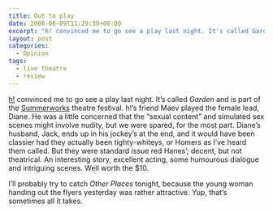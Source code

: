 ```yaml
---
title: Out to play
date: 2006-08-09T11:29:39+00:00
excerpt: "h! convinced me to go see a play last night. It's called Garden and is part of the Summerworks theatre festival. h!'s"
layout: post
categories:
  - Opinion
tags:
  - live theatre
  - review
---
```

[h!](http://ppfhouse.com/art/) convinced me to go see a play last night. It&#8217;s called _Garden_ and is part of the [Summerworks](http://www.summerworks.ca/) theatre festival. h!&#8217;s friend Maev played the female lead, Diane. He was a little concerned that the &#8220;sexual content&#8221; and simulated sex scenes might involve nudity, but we were spared, for the most part. Diane&#8217;s husband, Jack, ends up in his jockey&#8217;s at the end, and it would have been classier had they actually been tighty-whiteys, or Homers as I&#8217;ve heard them called. But they were standard issue red Hanes&#8217;; decent, but not theatrical. An interesting story, excellent acting, some humourous dialogue and intriguing scenes. Well worth the $10.

I&#8217;ll probably try to catch _Other Places_ tonight, because the young woman handing out the flyers yesterday was rather attractive. Yup, that&#8217;s sometimes all it takes.